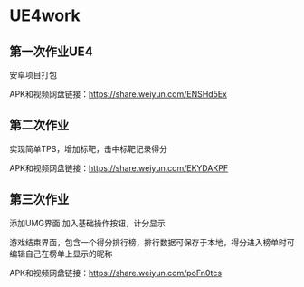 # UE4work

## 第一次作业UE4

安卓项目打包


APK和视频网盘链接：https://share.weiyun.com/ENSHd5Ex



## 第二次作业

实现简单TPS，增加标靶，击中标靶记录得分

APK和视频网盘链接：https://share.weiyun.com/EKYDAKPF



## 第三次作业

添加UMG界面
加入基础操作按钮，计分显示


游戏结束界面，包含一个得分排行榜，排行数据可保存于本地，得分进入榜单时可编辑自己在榜单上显示的昵称

APK和视频网盘链接：https://share.weiyun.com/poFn0tcs
